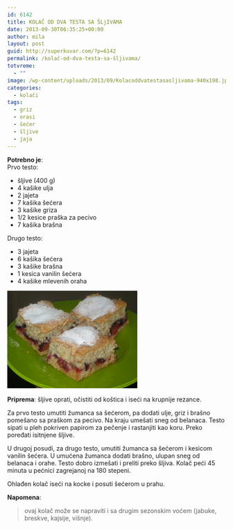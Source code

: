 ```yaml
---
id: 6142
title: KOLAČ OD DVA TESTA SA ŠLjIVAMA
date: 2013-09-30T06:35:25+00:00
author: mila
layout: post
guid: http://superkuvar.com/?p=6142
permalink: /kolač-od-dva-testa-sa-šljivama/
totvreme:
  - ""
image: /wp-content/uploads/2013/09/Kolacoddvatestasasljivama-940x198.jpg
categories:
  - kolači
tags:
  - griz
  - orasi
  - šećer
  - šljive
  - jaja
---
```

**Potrebno je**:  
Prvo testo:

  * šljive (400 g)
  * 4 kašike ulja
  * 2 jajeta
  * 7 kašika šećera
  * 3 kašike griza
  * 1/2 kesice praška za pecivo
  * 7 kašika brašna

Drugo testo:

  * 3 jajeta
  * 6 kašika šećera
  * 3 kašike brašna
  * 1 kesica vanilin šećera
  * 4 kašike mlevenih oraha

[<img class="alignnone size-medium wp-image-6144" src="/wp-content/uploads/2013/09/Kolacoddvatestasasljivama-1024x768.jpg" alt="Kolacoddvatestasasljivama" width="300" height="225" />](/wp-content/uploads/2013/09/Kolacoddvatestasasljivama.jpg)

**Priprema**: šljive oprati, očistiti od koštica i iseći na krupnije rezance.

Za prvo testo umutiti žumanca sa šećerom, pa dodati ulje, griz i brašno pomešano sa praškom za pecivo. Na kraju umešati sneg od belanaca. Testo sipati u pleh pokriven papirom za pečenje i rastanjiti kao koru. Preko poređati isitnjene šljive.

U drugoj posudi, za drugo testo, umutiti žumanca sa šećerom i kesicom vanilin šećera. U umućena žumanca dodati brašno, ulupan sneg od belanaca i orahe. Testo dobro izmešati i preliti preko šljiva. Kolač peći 45 minuta u pećnici zagrejanoj na 180 stepeni.

Ohlađen kolač iseći na kocke i posuti šećerom u prahu.

**Napomena**: 
> ovaj kolač može se napraviti i sa drugim sezonskim voćem (jabuke, breskve, kajsije, višnje).